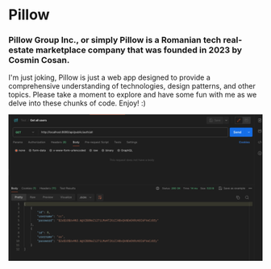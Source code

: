 # Pillow 

### Pillow Group Inc., or simply Pillow is a Romanian tech real-estate marketplace company that was founded in 2023 by Cosmin Cosan.

I'm just joking, Pillow is just a web app designed to provide a comprehensive understanding of technologies, design patterns, and other topics. Please take a moment to explore and have some fun with me as we delve into these chunks of code. Enjoy! :) 

![Alt text](/all_users.png "")